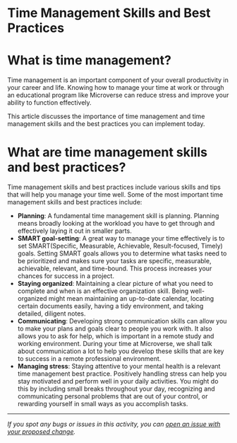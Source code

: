 # Time Management Skills and Best Practices

# What is time management?

Time management is an important component of your overall productivity in your career and life. Knowing how to manage your time at work or through an educational program like Microverse can reduce stress and improve your ability to function effectively. 

This article discusses the importance of time management and time management skills and the best practices you can implement today.

# What are time management skills and best practices?

Time management skills and best practices include various skills and tips that will help you manage your time well. Some of the most important time management skills and best practices include: 

- **Planning**: A fundamental time management skill is planning. Planning means broadly looking at the workload you have to get through and effectively laying it out in smaller parts.
- **SMART goal-setting**: A great way to manage your time effectively is to set SMART(Specific, Measurable, Achievable, Result-focused, Timely) goals. Setting SMART goals allows you to determine what tasks need to be prioritized and makes sure your tasks are specific, measurable, achievable, relevant, and time-bound. This process increases your chances for success in a project.
- **Staying organized**: Maintaining a clear picture of what you need to complete and when is an effective organization skill. Being well-organized might mean maintaining an up-to-date calendar, locating certain documents easily, having a tidy environment, and taking detailed, diligent notes.
- **Communicating**: Developing strong communication skills can allow you to make your plans and goals clear to people you work with. It also allows you to ask for help, which is important in a remote study and working environment. During your time at Microverse, we shall talk about communication a lot to help you develop these skills that are key to success in a remote professional environment.
- **Managing stress**: Staying attentive to your mental health is a relevant time management best practice. Positively handling stress can help you stay motivated and perform well in your daily activities. You might do this by including small breaks throughout your day, recognizing and communicating personal problems that are out of your control, or rewarding yourself in small ways as you accomplish tasks.


------

_If you spot any bugs or issues in this activity, you can [open an issue with your proposed change](https://github.com/microverseinc/curriculum-transversal-skills/blob/main/git-github/articles/open_issue.md)._
